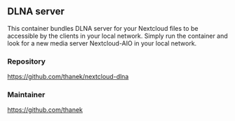 ## DLNA server
This container bundles DLNA server for your Nextcloud files to be accessible by the clients in your local network. Simply run the container and look for a new media server Nextcloud-AIO in your local network.

### Repository
https://github.com/thanek/nextcloud-dlna

### Maintainer
https://github.com/thanek

